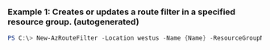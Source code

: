 ### Example 1: Creates or updates a route filter in a specified resource group. (autogenerated)
```powershell
PS C:\> New-AzRouteFilter -Location westus -Name {Name} -ResourceGroupName MyResourceGroup
```


